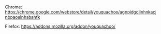Chrome: https://chrome.google.com/webstore/detail/youquachoo/agnpidgdllnhnkacjnbpaoelnhabahfk

Firefox: https://addons.mozilla.org/addon/youquachoo/
